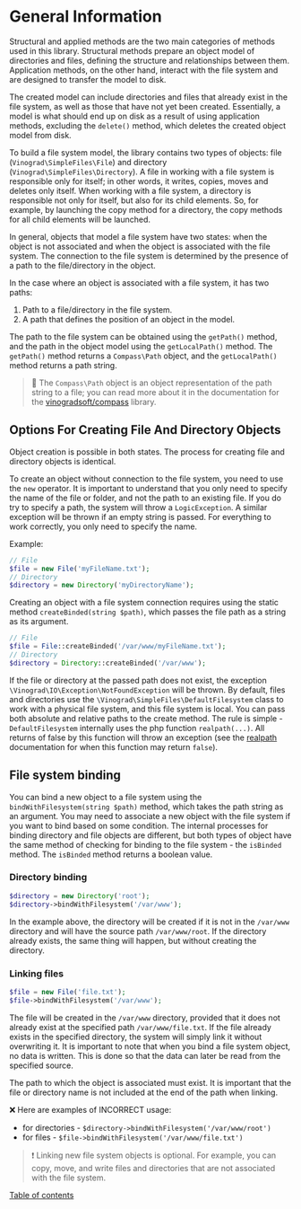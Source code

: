 # General Information

Structural and applied methods are the two main categories of methods used in this library. Structural methods prepare
an object model of directories and files, defining the structure and relationships between them. Application methods, on
the other hand, interact with the file system and are designed to transfer the model to disk.

The created model can include directories and files that already exist in the file system, as well as those that have
not yet been created. Essentially, a model is what should end up on disk as a result of using application methods,
excluding the `delete()` method, which deletes the created object model from disk.

To build a file system model, the library contains two types of objects: file (`Vinograd\SimpleFiles\File`) and
directory (`Vinograd\SimpleFiles\Directory`). A file in working with a file system is responsible only for itself; in
other words, it writes, copies, moves and deletes only itself. When working with a file system, a directory is
responsible not only for itself, but also for its child elements. So, for example, by launching the copy method for a
directory, the copy methods for all child elements will be launched.

In general, objects that model a file system have two states: when the object is not associated and when the object is
associated with the file system. The connection to the file system is determined by the presence of a path to the
file/directory in the object.

In the case where an object is associated with a file system, it has two paths:

1. Path to a file/directory in the file system.
2. A path that defines the position of an object in the model.

The path to the file system can be obtained using the `getPath()` method, and the path in the object model using the
`getLocalPath()` method. The `getPath()` method returns a `Compass\Path` object, and the `getLocalPath()` method returns
a path
string.

> 📢 The `Compass\Path` object is an object representation of the path string to a file; you can read more about it in
> the
> documentation for the [vinogradsoft/compass](https://github.com/vinogradsoft/compass#path-component) library.

## Options For Creating File And Directory Objects

Object creation is possible in both states. The process for creating file and directory objects is identical.

To create an object without connection to the file system, you need to use the `new` operator. It is important to
understand that you only need to specify the name of the file or folder, and not the path to an existing file. If you do
try to specify a path, the system will throw a `LogicException`. A similar exception will be thrown if an empty string
is passed. For everything to work correctly, you only need to specify the name.

Example:

```php
// File
$file = new File('myFileName.txt');
// Directory
$directory = new Directory('myDirectoryName');
```

Creating an object with a file system connection requires using the static method `createBinded(string $path)`, which
passes the file path as a string as its argument.

```php
// File
$file = File::createBinded('/var/www/myFileName.txt');
// Directory
$directory = Directory::createBinded('/var/www');
```

If the file or directory at the passed path does not exist, the exception `\Vinograd\IO\Exception\NotFoundException`
will be thrown. By default, files and directories use the `\Vinograd\SimpleFiles\DefaultFilesystem` class to work with a
physical file system, and this file system is local. You can pass both absolute and relative paths to the create method.
The rule is simple - `DefaultFilesystem` internally uses the php function `realpath(...)`. All returns of false by this
function will throw an exception (see the [realpath](https://www.php.net/manual/en/function.realpath.php) documentation
for when this function may return `false`).

## File system binding

You can bind a new object to a file system using the `bindWithFilesystem(string $path)` method, which takes the path
string as an argument. You may need to associate a new object with the file system if you want to bind based on some
condition. The internal processes for binding directory and file objects are different, but both types of object have
the same method of checking for binding to the file system - the `isBinded` method. The `isBinded` method returns a
boolean value.

### Directory binding

```php
$directory = new Directory('root');
$directory->bindWithFilesystem('/var/www');
```

In the example above, the directory will be created if it is not in the `/var/www` directory and will have the source
path `/var/www/root`. If the directory already exists, the same thing will happen, but without creating the directory.

### Linking files

```php
$file = new File('file.txt');
$file->bindWithFilesystem('/var/www');
```

The file will be created in the `/var/www` directory, provided that it does not already exist at the specified path
`/var/www/file.txt`. If the file already exists in the specified directory, the system will simply link it without
overwriting it. It is important to note that when you bind a file system object, no data is written. This is done so
that the data can later be read from the specified source.

The path to which the object is associated must exist. It is important that the file or directory name is not included
at the end of the path when linking.

❌ Here are examples of INCORRECT usage:

- for directories - `$directory->bindWithFilesystem('/var/www/root')`
- for files - `$file->bindWithFilesystem('/var/www/file.txt')`

> ❗ Linking new file system objects is optional. For example, you can copy, move, and write files and directories that
> are not associated with the file system.

[Table of contents](../../README.md#user-guide)